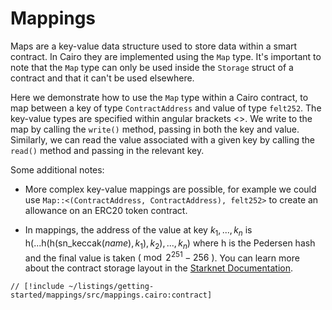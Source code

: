 # Mappings

Maps are a key-value data structure used to store data within a smart contract. In Cairo they are implemented using the `Map` type. It's important to note that the `Map` type can only be used inside the `Storage` struct of a contract and that it can't be used elsewhere.

Here we demonstrate how to use the `Map` type within a Cairo contract, to map between a key of type `ContractAddress` and value of type `felt252`. The key-value types are specified within angular brackets <>. We write to the map by calling the `write()` method, passing in both the key and value. Similarly, we can read the value associated with a given key by calling the `read()` method and passing in the relevant key.

Some additional notes:

- More complex key-value mappings are possible, for example we could use `Map::<(ContractAddress, ContractAddress), felt252>` to create an allowance on an ERC20 token contract.

- In mappings, the address of the value at key $k_1,...,k_n$ is $\text{h}(...\text{h}(\text{h}(\text{sn\_keccak}(name),k_1),k_2),...,k_n)$ where $\text{h}$ is the Pedersen hash and the final value is taken $(\bmod {2^{251}} - 256~)$. You can learn more about the contract storage layout in the [Starknet Documentation](https://docs.starknet.io/documentation/architecture_and_concepts/Smart_Contracts/contract-storage/#storage_variables).

```cairo
// [!include ~/listings/getting-started/mappings/src/mappings.cairo:contract]
```
